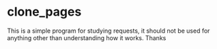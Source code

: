 # clone_pages
This is a simple program for studying requests, it should not be used for anything other than understanding how it works. Thanks
